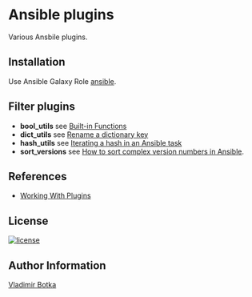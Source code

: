 # Ansible plugins

Various Ansbile plugins.


## Installation

Use Ansible Galaxy Role [ansible](https://galaxy.ansible.com/vbotka/ansible).


## Filter plugins

- **bool_utils** see [Built-in Functions](https://docs.python.org/3/library/functions.html)
- **dict_utils** see [Rename a dictionary key](https://stackoverflow.com/questions/16475384/rename-a-dictionary-key)
- **hash_utils** see [Iterating a hash in an Ansible task](https://coderwall.com/p/rxsmvw/iterating-a-hash-in-an-ansible-task)
- **sort_versions** see [How to sort complex version numbers in Ansible](https://stackoverflow.com/questions/56063612/how-to-sort-complex-version-numbers-in-ansible/).


## References

- [Working With Plugins](https://docs.ansible.com/ansible/latest/plugins/plugins.html#working-with-plugins)


## License

[![license](https://img.shields.io/badge/license-BSD-red.svg)](https://www.freebsd.org/doc/en/articles/bsdl-gpl/article.html)


## Author Information

[Vladimir Botka](https://botka.link)
